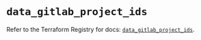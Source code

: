 # `data_gitlab_project_ids`

Refer to the Terraform Registry for docs: [`data_gitlab_project_ids`](https://registry.terraform.io/providers/gitlabhq/gitlab/17.6.0/docs/data-sources/project_ids).
